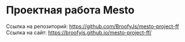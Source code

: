 # Проектная работа Mesto
Ссылка на репозиторий: https://github.com/BroofyJs/mesto-project-ff 
Ссылка на сайт: https://broofyjs.github.io/mesto-project-ff/